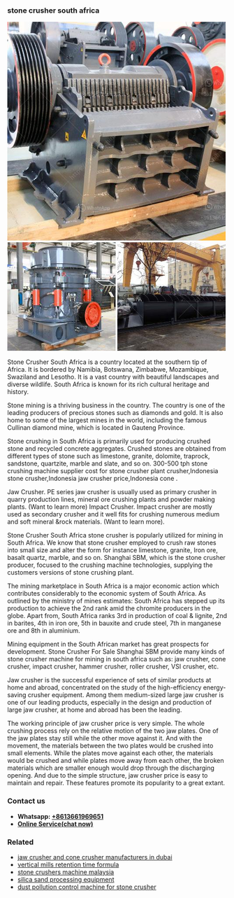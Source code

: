 <h3>stone crusher south africa</h3><img src='1706754255.jpg' alt=''><p>Stone Crusher South Africa is a country located at the southern tip of Africa. It is bordered by Namibia, Botswana, Zimbabwe, Mozambique, Swaziland and Lesotho. It is a vast country with beautiful landscapes and diverse wildlife. South Africa is known for its rich cultural heritage and history.</p><p>Stone mining is a thriving business in the country. The country is one of the leading producers of precious stones such as diamonds and gold. It is also home to some of the largest mines in the world, including the famous Cullinan diamond mine, which is located in Gauteng Province.</p><p>Stone crushing in South Africa is primarily used for producing crushed stone and recycled concrete aggregates. Crushed stones are obtained from different types of stone such as limestone, granite, dolomite, traprock, sandstone, quartzite, marble and slate, and so on. 300-500 tph stone crushing machine supplier cost for stone crusher plant crusher,Indonesia stone crusher,Indonesia jaw crusher price,Indonesia cone .</p><p>Jaw Crusher. PE series jaw crusher is usually used as primary crusher in quarry production lines, mineral ore crushing plants and powder making plants. (Want to learn more) Impact Crusher. Impact crusher are mostly used as secondary crusher and it well fits for crushing numerous medium and soft mineral &rock materials. (Want to learn more).</p><p>Stone Crusher South Africa stone crusher is popularly utilized for mining in South Africa. We know that stone crusher employed to crush raw stones into small size and alter the form for instance limestone, granite, Iron ore, basalt quartz, marble, and so on. Shanghai SBM, which is the stone crusher producer, focused to the crushing machine technologies, supplying the customers versions of stone crushing plant.</p><p>The mining marketplace in South Africa is a major economic action which contributes considerably to the economic system of South Africa. As outlined by the ministry of mines estimates: South Africa has stepped up its production to achieve the 2nd rank amid the chromite producers in the globe. Apart from, South Africa ranks 3rd in production of coal & lignite, 2nd in barites, 4th in iron ore, 5th in bauxite and crude steel, 7th in manganese ore and 8th in aluminium.</p><p>Mining equipment in the South African market has great prospects for development. Stone Crusher For Sale Shanghai SBM provide many kinds of stone crusher machine for mining in south africa such as: jaw crusher, cone crusher, impact crusher, hammer crusher, roller crusher, VSI crusher, etc.</p><p>Jaw crusher is the successful experience of sets of similar products at home and abroad, concentrated on the study of the high-efficiency energy-saving crusher equipment. Among them medium-sized large jaw crusher is one of our leading products, especially in the design and production of large jaw crusher, at home and abroad has been the leading.</p><p>The working principle of jaw crusher price is very simple. The whole crushing process rely on the relative motion of the two jaw plates. One of the jaw plates stay still while the other move against it. And with the movement, the materials between the two plates would be crushed into small elements. While the plates move against each other, the materials would be crushed and while plates move away from each other, the broken materials which are smaller enough would drop through the discharging opening. And due to the simple structure, jaw crusher price is easy to maintain and repair. These features promote its popularity to a great extant.</p><h3>Contact us</h3><ul><li><strong>Whatsapp:&nbsp;<a href="https://wa.me/8613661969651">+8613661969651</a></strong></li><li><a href="https://swt.shibang-china.com/?git&amp;zhl&amp;stone crusher south africa"><strong>Online Service(chat now)</strong></a></li></ul><h3>Related</h3><ul><li><a href='jaw crusher and cone crusher manufacturers in dubai.md'>jaw crusher and cone crusher manufacturers in dubai</a></li><li><a href='vertical mills retention time formula.md'>vertical mills retention time formula</a></li><li><a href='stone crushers machine malaysia.md'>stone crushers machine malaysia</a></li><li><a href='silica sand processing equipment.md'>silica sand processing equipment</a></li><li><a href='dust pollution control machine for stone crusher.md'>dust pollution control machine for stone crusher</a></li></ul>